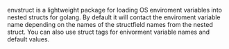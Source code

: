 envstruct is a lightweight package for loading OS enviroment variables into nested structs for golang.
By default it will contact the enviroment variable name depending on the names of the structfield names from the nested struct.
You can also use struct tags for enivorment variable names and default values.
